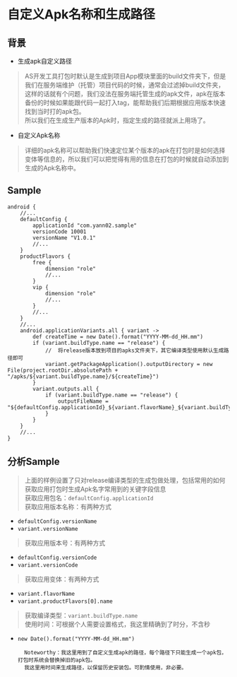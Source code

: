# 自定义Apk名称和生成路径
## 背景
- 生成apk自定义路径
> AS开发工具打包时默认是生成到项目App模块里面的build文件夹下，但是我们在服务端维护（托管）项目代码的时候，通常会过滤掉build文件夹，这样的话就有个问题，我们没法在服务端托管生成的apk文件，apk在版本备份的时候如果能跟代码一起打入tag，能帮助我们后期根据应用版本快速找到当时打的apk包。  
> 所以我们在生成生产版本的Apk时，指定生成的路径就派上用场了。  
- 自定义Apk名称
> 详细的apk名称可以帮助我们快速定位某个版本的apk在打包时是如何选择变体等信息的，所以我们可以把觉得有用的信息在打包的时候就自动添加到生成的Apk名称中。
## Sample
```groove
android {
    //...
    defaultConfig {
        applicationId "com.yann02.sample"
        versionCode 10001
        versionName "V1.0.1"
        //...
    }
    productFlavors {
        free {
            dimension "role"
            //...
        }
        vip {
            dimension "role"
            //...
        }
        //...
    }
    //...
    android.applicationVariants.all { variant ->
        def createTime = new Date().format("YYYY-MM-dd_HH.mm")
        if (variant.buildType.name == "release") {
            //  将release版本放到项目的apks文件夹下，其它编译类型使用默认生成路径即可
            variant.getPackageApplication().outputDirectory = new File(project.rootDir.absolutePath + "/apks/${variant.buildType.name}/${createTime}")
        }
        variant.outputs.all {
            if (variant.buildType.name == "release") {
                outputFileName = "${defaultConfig.applicationId}_${variant.flavorName}_${variant.buildType.name}_${defaultConfig.versionName}_${defaultConfig.versionCode}_${createTime}.apk"
            }
        }
    }
    //...
}
```   
## 分析Sample
> 上面的样例设置了只对release编译类型的生成包做处理，包括常用的如何获取应用打包时生成Apk名字常用到的关键字段信息  
> 获取应用包名：`defaultConfig.applicationId`  
> 获取应用版本名称：有两种方式  
- `defaultConfig.versionName`
- `variant.versionName`
> 获取应用版本号：有两种方式
- `defaultConfig.versionCode`
- `variant.versionCode`
> 获取应用变体：有两种方式
- `variant.flavorName`
- `variant.productFlavors[0].name`  
> 获取编译类型：`variant.buildType.name`  
> 使用时间：可根据个人需要设置格式，我这里精确到了时分，不含秒  
- `new Date().format("YYYY-MM-dd_HH.mm")`  
  
        Noteworthy：我这里用到了自定义生成apk的路径，每个路径下只能生成一个apk包，打包时系统会替换掉旧的apk包。
        我这里用时间来生成路径，以保留历史安装包。可酌情使用，非必要。
